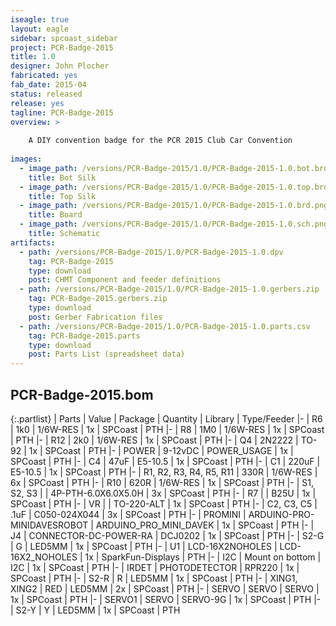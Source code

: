 ```yaml
---
iseagle: true
layout: eagle
sidebar: spcoast_sidebar
project: PCR-Badge-2015
title: 1.0
designer: John Plocher
fabricated: yes
fab_date: 2015-04
status: released
release: yes
tagline: PCR-Badge-2015
overview: >
    
    A DIY convention badge for the PCR 2015 Club Car Convention
    
images:
  - image_path: /versions/PCR-Badge-2015/1.0/PCR-Badge-2015-1.0.bot.brd.png
    title: Bot Silk
  - image_path: /versions/PCR-Badge-2015/1.0/PCR-Badge-2015-1.0.top.brd.png
    title: Top Silk
  - image_path: /versions/PCR-Badge-2015/1.0/PCR-Badge-2015-1.0.brd.png
    title: Board
  - image_path: /versions/PCR-Badge-2015/1.0/PCR-Badge-2015-1.0.sch.png
    title: Schematic
artifacts:
  - path: /versions/PCR-Badge-2015/1.0/PCR-Badge-2015-1.0.dpv
    tag: PCR-Badge-2015
    type: download
    post: CHMT Component and feeder definitions
  - path: /versions/PCR-Badge-2015/1.0/PCR-Badge-2015-1.0.gerbers.zip
    tag: PCR-Badge-2015.gerbers.zip
    type: download
    post: Gerber Fabrication files
  - path: /versions/PCR-Badge-2015/1.0/PCR-Badge-2015-1.0.parts.csv
    tag: PCR-Badge-2015.parts
    type: download
    post: Parts List (spreadsheet data)
---
```


## PCR-Badge-2015.bom

{:.partlist}
| Parts | Value | Package | Quantity | Library | Type/Feeder
|-
| R6 | 1k0 | 1/6W-RES | 1x | SPCoast | PTH
|-
| R8 | 1M0 | 1/6W-RES | 1x | SPCoast | PTH
|-
| R12 | 2k0 | 1/6W-RES | 1x | SPCoast | PTH
|-
| Q4 | 2N2222 | TO-92 | 1x | SPCoast | PTH
|-
| POWER | 9-12vDC | POWER_USAGE | 1x | SPCoast | PTH
|-
| C4 | 47uF | E5-10.5 | 1x | SPCoast | PTH
|-
| C1 | 220uF | E5-10.5 | 1x | SPCoast | PTH
|-
| R1, R2, R3, R4, R5, R11 | 330R | 1/6W-RES | 6x | SPCoast | PTH
|-
| R10 | 620R | 1/6W-RES | 1x | SPCoast | PTH
|-
| S1, S2, S3 |  | 4P-PTH-6.0X6.0X5.0H | 3x | SPCoast | PTH
|-
| R7 |  | B25U | 1x | SPCoast | PTH
|-
| VR |  | TO-220-ALT | 1x | SPCoast | PTH
|-
| C2, C3, C5 | .1uF | C050-024X044 | 3x | SPCoast | PTH
|-
| PROMINI | ARDUINO-PRO-MINIDAVESROBOT | ARDUINO_PRO_MINI_DAVEK | 1x | SPCoast | PTH
|-
| J4 | CONNECTOR-DC-POWER-RA | DCJ0202 | 1x | SPCoast | PTH
|-
| S2-G | G | LED5MM | 1x | SPCoast | PTH
|-
| U1 | LCD-16X2NOHOLES | LCD-16X2_NOHOLES | 1x | SparkFun-Displays | PTH
|-
| I2C | Mount on bottom | I2C | 1x | SPCoast | PTH
|-
| IRDET | PHOTODETECTOR | RPR220 | 1x | SPCoast | PTH
|-
| S2-R | R | LED5MM | 1x | SPCoast | PTH
|-
| XING1, XING2 | RED | LED5MM | 2x | SPCoast | PTH
|-
| SERVO | SERVO | SERVO | 1x | SPCoast | PTH
|-
| SERVO1 | SERVO | SERVO-9G | 1x | SPCoast | PTH
|-
| S2-Y | Y | LED5MM | 1x | SPCoast | PTH
